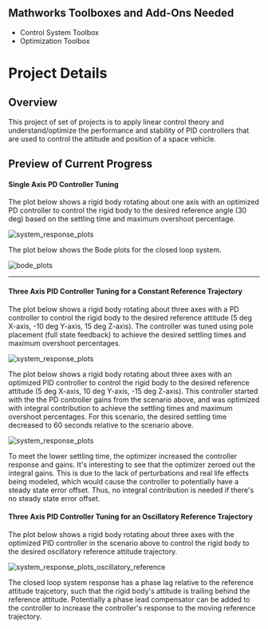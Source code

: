 ## Mathworks Toolboxes and Add-Ons Needed
* Control System Toolbox
* Optimization Toolbox

# Project Details

## Overview
This project of set of projects is to apply linear control theory and understand/optimize the performance and stability of PID controllers that are used to control the attitude and position of a space vehicle. 

## Preview of Current Progress

#### Single Axis PD Controller Tuning
The plot below shows a rigid body rotating about one axis with an optimized PD controller to control the rigid body to the desired reference angle (30 deg) based on the settling time and maximum overshoot percentage.

![system_response_plots](https://github.com/user-attachments/assets/f7f9453c-a4db-4007-9767-e62664e11c4d)

The plot below shows the Bode plots for the closed loop system.

![bode_plots](https://github.com/user-attachments/assets/cdad136c-c098-4f05-9cdd-eae3bd4382a6)


---------------

#### Three Axis PID Controller Tuning for a Constant Reference Trajectory
The plot below shows a rigid body rotating about three axes with a PD controller to control the rigid body to the desired reference attitude (5 deg X-axis, -10 deg Y-axis, 15 deg Z-axis). The controller was tuned using pole placement (full state feedback) to achieve the desired settling times and maximum overshoot percentages. 

![system_response_plots](https://github.com/user-attachments/assets/58f9cf1a-2333-4529-974b-d6758da2289e)

The plot below shows a rigid body rotating about three axes with an optimized PID controller to control the rigid body to the desired reference attitude (5 deg X-axis, 10 deg Y-axis, -15 deg Z-axis). This controller started with the the PD controller gains from the scenario above, and was optimized with integral contribution to achieve the settling times and maximum overshoot percentages. For this scenario, the desired settling time decreased to 60 seconds relative to the scenario above.

![system_response_plots](https://github.com/user-attachments/assets/9fad5468-a692-4587-bcec-47258f505f44)

To meet the lower settling time, the optimizer increased the controller response and gains. It's interesting to see that the optimizer zeroed out the integral gains. This is due to the lack of perturbations and real life effects being modeled, which would cause the controller to potentially have a steady state error offset. Thus, no integral contribution is needed if there's no steady state error offset.

#### Three Axis PID Controller Tuning for an Oscillatory Reference Trajectory
The plot below shows a rigid body rotating about three axes with the optimized PID controller in the scenario above to control the rigid body to the desired oscillatory reference attitude trajectory.

![system_response_plots_oscillatory_reference](https://github.com/user-attachments/assets/4a7b923b-74fa-4dec-9cbc-7f48b5014f26)

The closed loop system response has a phase lag relative to the reference attitude trajcetory, such that the rigid body's attitude is trailing behind the reference attitude. Potentially a phase lead compensator can be added to the controller to increase the controller's response to the moving reference trajectory. 
